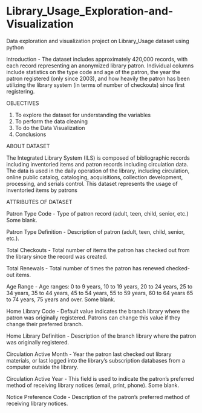 <h1>Library_Usage_Exploration-and-Visualization</h1>

Data exploration and visualization project on Library_Usage dataset using python

Introduction - The dataset includes approximately 420,000 records, with each record representing an anonymized library patron. Individual columns include statistics on the type code and age of the patron, the year the patron registered (only since 2003), and how heavily the patron has been utilizing the library system (in terms of number of checkouts) since first registering.

OBJECTIVES 
1) To explore the dataset for understanding the variables
2) To perform the data cleaning
3) To do the Data Visualization
4) Conclusions

ABOUT DATASET 

The Integrated Library System (ILS) is composed of bibliographic records including inventoried items and patron records including circulation data. The data is used in the daily operation of the library, including circulation, online public catalog, cataloging, acquisitions, collection development, processing, and serials control. This dataset represents the usage of inventoried items by patrons

ATTRIBUTES OF DATASET

Patron Type Code -
Type of patron record (adult, teen, child, senior, etc.) Some blank.

Patron Type Definition -
Description of patron (adult, teen, child, senior, etc.).

Total Checkouts - 
Total number of items the patron has checked out from the library since the record was created.

Total Renewals - 
Total number of times the patron has renewed checked-out items.

Age Range -
Age ranges: 0 to 9 years, 10 to 19 years, 20 to 24 years, 25 to 34 years, 35 to 44 years, 45 to 54 years, 55 to 59 years, 60 to 64 years 65 to 74 years, 75 years and over. Some blank.

Home Library Code -
Default value indicates the branch library where the patron was originally registered. Patrons can change this value if they change their preferred branch.

Home Library Definition -
Description of the branch library where the patron was originally registered.

Circulation Active Month -
Year the patron last checked out library materials, or last logged into the library’s subscription databases from a computer outside the library.

Circulation Active Year -
This field is used to indicate the patron’s preferred method of receiving library notices (email, print, phone). Some blank.

Notice Preference Code -
Description of the patron’s preferred method of receiving library notices.
